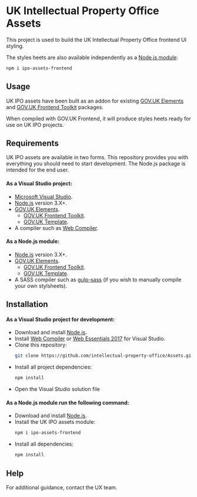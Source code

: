 # UK Intellectual Property Office Assets

This project is used to build the UK Intellectual Property Office frontend UI styling.

The styles heets are also available independently as a <a href="https://www.npmjs.com/package/ipo-assets-frontend">Node.js module</a>:

```sh
npm i ipo-assets-frontend
```

## Usage

UK IPO assets have been built as an addon for existing <a href="https://github.com/alphagov/govuk_elements">GOV.UK Elements</a> and <a href="https://github.com/alphagov/govuk_frontend_toolkit">GOV.UK Frontend Toolkit</a>  packages.

When compiled with GOV.UK Frontend, it will produce styles heets ready for use on UK IPO projects.

## Requirements

UK IPO assets are available in two forms. This repository provides you with everything you should need to start development. 
The Node.js package is intended for the end user.

#### As a Visual Studio project:
* <a href="https://www.visualstudio.com/">Microsoft Visual Studio</a>. 
* <a href="https://nodejs.org/en/">Node.js</a> version 3.X+.
* <a href="https://github.com/alphagov/govuk_elements">GOV.UK Elements</a>. 
  * <a href="https://github.com/alphagov/govuk_frontend_toolkit">GOV.UK Frontend Toolkit</a>.  
  * <a href="https://github.com/alphagov/govuk_template">GOV.UK Template</a>. 
* A compiler such as <a href="https://marketplace.visualstudio.com/items?itemName=MadsKristensen.WebCompiler">Web Compiler</a>.
 

#### As a Node.js module:
* <a href="https://nodejs.org/en/">Node.js</a> version 3.X+.
* <a href="https://github.com/alphagov/govuk_elements">GOV.UK Elements</a>. 
  * <a href="https://github.com/alphagov/govuk_frontend_toolkit">GOV.UK Frontend Toolkit</a>.  
  * <a href="https://github.com/alphagov/govuk_template">GOV.UK Template</a>. 
* A SASS compiler such as <a href="https://github.com/dlmanning/gulp-sass">gulp-sass</a> (if you wish to manually compile your own stylsheets). 

## Installation

#### As a Visual Studio project for development: 
* Download and install <a href="https://nodejs.org/en/">Node.js</a>.
* Install <a href="https://marketplace.visualstudio.com/items?itemName=MadsKristensen.WebCompiler">Web Compiler</a> or <a href="https://marketplace.visualstudio.com/items?itemName=MadsKristensen.WebExtensionPack2017">Web Essentials 2017</a> for Visual Studio.
* Clone this repository: 
    ```sh
    git clone https://github.com/intellectual-property-office/Assets.git
    ``` 
* Install all project dependencies:
    ```sh
    npm install
    ``` 
* Open the Visual Studio solution file

#### As a Node.js module run the following command:
* Download and install <a href="https://nodejs.org/en/">Node.js</a>.
* Install the UK IPO assets module: 
    ```sh
    npm i ipo-assets-frontend
    ```
* Install all dependencies:
    ```sh
    npm install
    ```

## Help

For additional guidance, contact the UX team.
